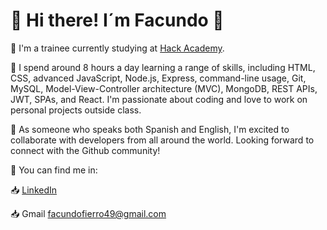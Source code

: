 # :wave: Hi there! I´m Facundo 👋

:book: I'm a trainee currently studying at [Hack Academy](https://ha.dev/).

:speech_balloon: I spend around 8 hours a day learning a range of skills, including HTML, CSS, advanced JavaScript, Node.js, Express, command-line usage, Git, MySQL, Model-View-Controller architecture (MVC), MongoDB, REST APIs, JWT, SPAs, and React. I'm passionate about coding and love to work on personal projects outside class. 

:speech_balloon: As someone who speaks both Spanish and English, I'm excited to collaborate with developers from all around the world. Looking forward to connect with the Github community!

🔎 You can find me in:

:inbox_tray: [LinkedIn](https://www.linkedin.com/in/facundo-fierro-de-vries-16325614b/)

:inbox_tray: Gmail facundofierro49@gmail.com


